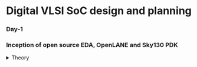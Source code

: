 # Digital VLSI SoC design and planning
### Day-1 
### Inception of open source EDA, OpenLANE and Sky130 PDK
<details>
<summary> Theory </summary>
<br>
LoL
</details>
